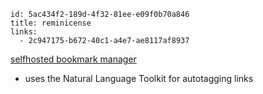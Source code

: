 ```
id: 5ac434f2-189d-4f32-81ee-e09f0b70a846
title: reminicense
links:
  - 2c947175-b672-40c1-a4e7-ae8117af8937
```

[selfhosted bookmark manager](https://github.com/kanishka-linux/reminiscence)

* uses the Natural Language Toolkit for autotagging links

